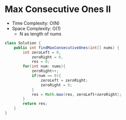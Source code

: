 # Max Consecutive Ones II

- Time Complexity: O(N)
- Space Complexity: O(1)
  - N as length of nums

```java
class Solution {
    public int findMaxConsecutiveOnes(int[] nums) {
        int zeroLeft = 0,
            zeroRight = 0,
            res = 0;
        for(int num: nums){
            zeroRight++;
            if(num == 0){
                zeroLeft = zeroRight;
                zeroRight = 0;
            }
            res = Math.max(res, zeroLeft+zeroRight);
        }
        return res;
    }
}
```